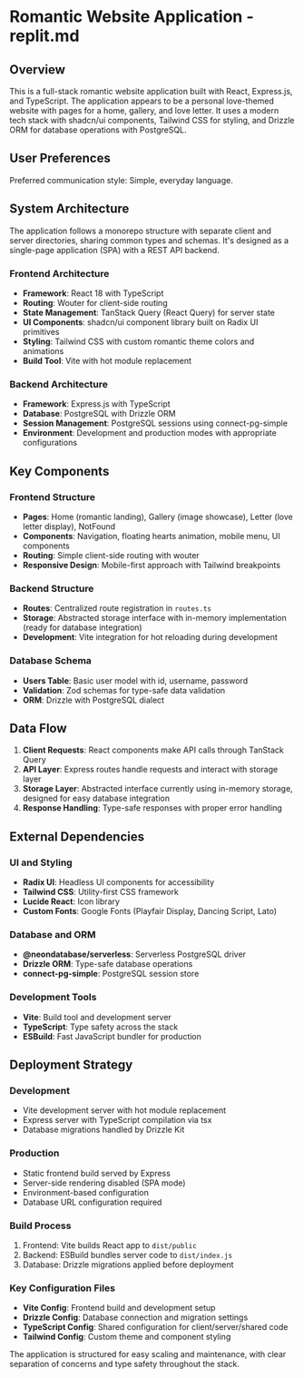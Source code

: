 # Romantic Website Application - replit.md

## Overview

This is a full-stack romantic website application built with React, Express.js, and TypeScript. The application appears to be a personal love-themed website with pages for a home, gallery, and love letter. It uses a modern tech stack with shadcn/ui components, Tailwind CSS for styling, and Drizzle ORM for database operations with PostgreSQL.

## User Preferences

Preferred communication style: Simple, everyday language.

## System Architecture

The application follows a monorepo structure with separate client and server directories, sharing common types and schemas. It's designed as a single-page application (SPA) with a REST API backend.

### Frontend Architecture
- **Framework**: React 18 with TypeScript
- **Routing**: Wouter for client-side routing
- **State Management**: TanStack Query (React Query) for server state
- **UI Components**: shadcn/ui component library built on Radix UI primitives
- **Styling**: Tailwind CSS with custom romantic theme colors and animations
- **Build Tool**: Vite with hot module replacement

### Backend Architecture
- **Framework**: Express.js with TypeScript
- **Database**: PostgreSQL with Drizzle ORM
- **Session Management**: PostgreSQL sessions using connect-pg-simple
- **Environment**: Development and production modes with appropriate configurations

## Key Components

### Frontend Structure
- **Pages**: Home (romantic landing), Gallery (image showcase), Letter (love letter display), NotFound
- **Components**: Navigation, floating hearts animation, mobile menu, UI components
- **Routing**: Simple client-side routing with wouter
- **Responsive Design**: Mobile-first approach with Tailwind breakpoints

### Backend Structure
- **Routes**: Centralized route registration in `routes.ts`
- **Storage**: Abstracted storage interface with in-memory implementation (ready for database integration)
- **Development**: Vite integration for hot reloading during development

### Database Schema
- **Users Table**: Basic user model with id, username, password
- **Validation**: Zod schemas for type-safe data validation
- **ORM**: Drizzle with PostgreSQL dialect

## Data Flow

1. **Client Requests**: React components make API calls through TanStack Query
2. **API Layer**: Express routes handle requests and interact with storage layer
3. **Storage Layer**: Abstracted interface currently using in-memory storage, designed for easy database integration
4. **Response Handling**: Type-safe responses with proper error handling

## External Dependencies

### UI and Styling
- **Radix UI**: Headless UI components for accessibility
- **Tailwind CSS**: Utility-first CSS framework
- **Lucide React**: Icon library
- **Custom Fonts**: Google Fonts (Playfair Display, Dancing Script, Lato)

### Database and ORM
- **@neondatabase/serverless**: Serverless PostgreSQL driver
- **Drizzle ORM**: Type-safe database operations
- **connect-pg-simple**: PostgreSQL session store

### Development Tools
- **Vite**: Build tool and development server
- **TypeScript**: Type safety across the stack
- **ESBuild**: Fast JavaScript bundler for production

## Deployment Strategy

### Development
- Vite development server with hot module replacement
- Express server with TypeScript compilation via tsx
- Database migrations handled by Drizzle Kit

### Production
- Static frontend build served by Express
- Server-side rendering disabled (SPA mode)
- Environment-based configuration
- Database URL configuration required

### Build Process
1. Frontend: Vite builds React app to `dist/public`
2. Backend: ESBuild bundles server code to `dist/index.js`
3. Database: Drizzle migrations applied before deployment

### Key Configuration Files
- **Vite Config**: Frontend build and development setup
- **Drizzle Config**: Database connection and migration settings
- **TypeScript Config**: Shared configuration for client/server/shared code
- **Tailwind Config**: Custom theme and component styling

The application is structured for easy scaling and maintenance, with clear separation of concerns and type safety throughout the stack.